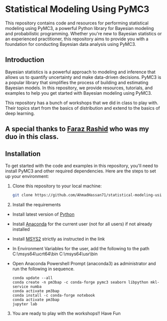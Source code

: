 # Statistical Modeling Using PyMC3

This repository contains code and resources for performing statistical modeling using PyMC3, a powerful Python library for Bayesian modeling and probabilistic programming. Whether you're new to Bayesian statistics or an experienced practitioner, this repository aims to provide you with a foundation for conducting Bayesian data analysis using PyMC3.


## Introduction

Bayesian statistics is a powerful approach to modeling and inference that allows us to quantify uncertainty and make data-driven decisions. PyMC3 is a popular library that simplifies the process of building and estimating Bayesian models. In this repository, we provide resources, tutorials, and examples to help you get started with Bayesian modeling using PyMC3.

This repository has a bunch of workshops that we did in class to play with. Their topics start from the basics of distribution and extend to the basics of deep learning.

## A special thanks to [Faraz Rashid](https://github.com/FarazRashid) who was my duo in this class.

## Installation

To get started with the code and examples in this repository, you'll need to install PyMC3 and other required dependencies. Here are the steps to set up your environment:

1. Clone this repository to your local machine:

   ```bash
   git clone https://github.com/AhmadHassan71/statistical-modeling-using-pymc3.git

2. Install the requirements
  -  Install latest version of [Python](https://www.python.org/downloads/)
  -  Install [Anaconda](https://www.anaconda.com) for the current user (not for all users) if not already installed
  -  Install [MSYS2](https://www.msys2.org/) strictly as instructed in the link
  -   In Environment Variables for the user, add the following to the path
      C:\msys64\ucrt64\bin
      C:\msys64\usr\bin
  -  Open Anaconda Powershell Prompt (anaconda3) as administrator and run the following in sequence. 


      ```
      conda update --all
      conda create -n pm3bap -c conda-forge pymc3 seaborn libpython mkl-service numba
      conda activate pm3bap
      conda install -c conda-forge notebook
      conda activate pm3bap
      jupyter lab
      ```
3. You are ready to play with the workshops!! Have Fun
